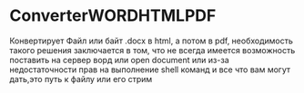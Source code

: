 # ConverterWORDHTMLPDF
Конвертирует Файл или байт .docx в html, а потом в pdf, необходимость такого решения заключается в том, что не всегда имеется возможность поставить на сервер ворд или open document
или из-за недостаточности прав на выполнение shell команд и все что вам могут дать,это путь к файлу или его стрим
